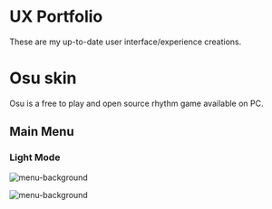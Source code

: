 # **UX Portfolio**
These are my up-to-date user interface/experience creations.

# Osu skin
Osu is a free to play and open source rhythm game available on PC.

## Main Menu
### Light Mode
![menu-background](https://user-images.githubusercontent.com/85580927/197084173-091f7fff-c2aa-4e21-b37e-d370191007d1.jpg)

![menu-background](https://user-images.githubusercontent.com/85580927/197084108-22ea0f60-02c5-4a88-a6ae-de792f39882a.jpg)
